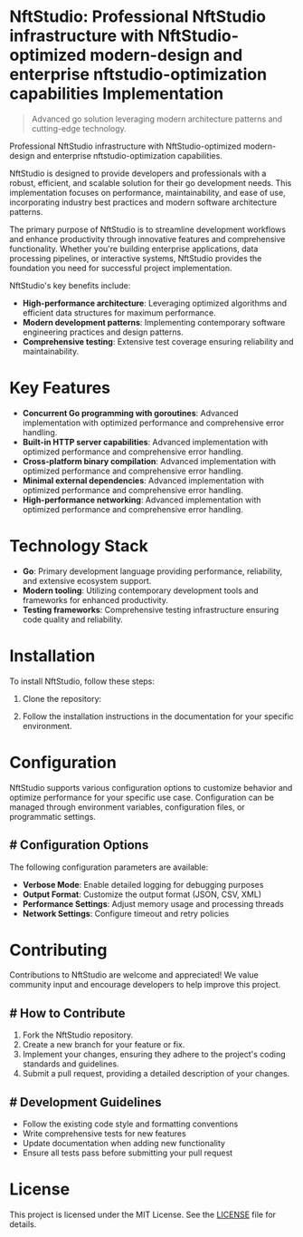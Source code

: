 <!-- fallback_NftStudio_20250902111847_17818 -->

# NftStudio: Professional NftStudio infrastructure with NftStudio-optimized modern-design and enterprise nftstudio-optimization capabilities Implementation
> Advanced go solution leveraging modern architecture patterns and cutting-edge technology.

Professional NftStudio infrastructure with NftStudio-optimized modern-design and enterprise nftstudio-optimization capabilities.

NftStudio is designed to provide developers and professionals with a robust, efficient, and scalable solution for their go development needs. This implementation focuses on performance, maintainability, and ease of use, incorporating industry best practices and modern software architecture patterns.

The primary purpose of NftStudio is to streamline development workflows and enhance productivity through innovative features and comprehensive functionality. Whether you're building enterprise applications, data processing pipelines, or interactive systems, NftStudio provides the foundation you need for successful project implementation.

NftStudio's key benefits include:

* **High-performance architecture**: Leveraging optimized algorithms and efficient data structures for maximum performance.
* **Modern development patterns**: Implementing contemporary software engineering practices and design patterns.
* **Comprehensive testing**: Extensive test coverage ensuring reliability and maintainability.

# Key Features

* **Concurrent Go programming with goroutines**: Advanced implementation with optimized performance and comprehensive error handling.
* **Built-in HTTP server capabilities**: Advanced implementation with optimized performance and comprehensive error handling.
* **Cross-platform binary compilation**: Advanced implementation with optimized performance and comprehensive error handling.
* **Minimal external dependencies**: Advanced implementation with optimized performance and comprehensive error handling.
* **High-performance networking**: Advanced implementation with optimized performance and comprehensive error handling.

# Technology Stack

* **Go**: Primary development language providing performance, reliability, and extensive ecosystem support.
* **Modern tooling**: Utilizing contemporary development tools and frameworks for enhanced productivity.
* **Testing frameworks**: Comprehensive testing infrastructure ensuring code quality and reliability.

# Installation

To install NftStudio, follow these steps:

1. Clone the repository:


2. Follow the installation instructions in the documentation for your specific environment.

# Configuration

NftStudio supports various configuration options to customize behavior and optimize performance for your specific use case. Configuration can be managed through environment variables, configuration files, or programmatic settings.

## # Configuration Options

The following configuration parameters are available:

* **Verbose Mode**: Enable detailed logging for debugging purposes
* **Output Format**: Customize the output format (JSON, CSV, XML)
* **Performance Settings**: Adjust memory usage and processing threads
* **Network Settings**: Configure timeout and retry policies

# Contributing

Contributions to NftStudio are welcome and appreciated! We value community input and encourage developers to help improve this project.

## # How to Contribute

1. Fork the NftStudio repository.
2. Create a new branch for your feature or fix.
3. Implement your changes, ensuring they adhere to the project's coding standards and guidelines.
4. Submit a pull request, providing a detailed description of your changes.

## # Development Guidelines

* Follow the existing code style and formatting conventions
* Write comprehensive tests for new features
* Update documentation when adding new functionality
* Ensure all tests pass before submitting your pull request

# License

This project is licensed under the MIT License. See the [LICENSE](https://github.com/Valerian1964/NftStudio/blob/main/LICENSE) file for details.
